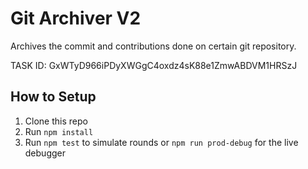 # Git Archiver V2

Archives the commit and contributions done on certain git repository.

TASK ID: GxWTyD966iPDyXWGgC4oxdz4sK88e1ZmwABDVM1HRSzJ

## How to Setup

1. Clone this repo
2. Run `npm install`
3. Run `npm test` to simulate rounds or `npm run prod-debug` for the live debugger
